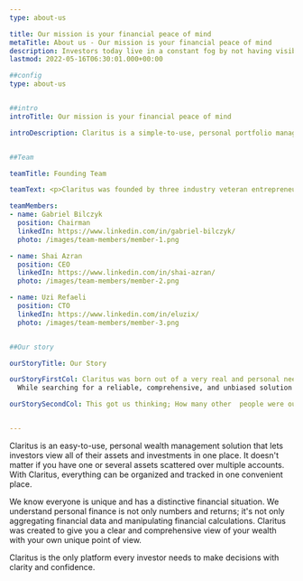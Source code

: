 ```yaml
---
type: about-us

title: Our mission is your financial peace of mind
metaTitle: About us - Our mission is your financial peace of mind
description: Investors today live in a constant fog by not having visibility of their entire wealth. Claritus combines past insights and today's portfolio, so investors are always in the know.
lastmod: 2022-05-16T06:30:01.000+00:00

##config
type: about-us


##intro
introTitle: Our mission is your financial peace of mind

introDescription: Claritus is a simple-to-use, personal portfolio management solution.


##Team

teamTitle: Founding Team

teamText: <p>Claritus was founded by three industry veteran entrepreneurs, each with over 20 years of experience. Gabriel co-founded Israel's first unicorn company, Conduit. Uzi and Shai founded four companies together, one of which is Pheed, which was sold in 2014.</p><p>Claritus was founded in response to a real need, a personal need that became a passion,and formed  a great comprehensive service.</p>

teamMembers:
- name: Gabriel Bilczyk
  position: Chairman
  linkedIn: https://www.linkedin.com/in/gabriel-bilczyk/
  photo: /images/team-members/member-1.png

- name: Shai Azran
  position: CEO
  linkedIn: https://www.linkedin.com/in/shai-azran/
  photo: /images/team-members/member-2.png

- name: Uzi Refaeli
  position: CTO
  linkedIn: https://www.linkedin.com/in/eluzix/
  photo: /images/team-members/member-3.png


##Our story

ourStoryTitle: Our Story

ourStoryFirstCol: Claritus was born out of a very real and personal need. Our previous careers have allowed us to achieve financial freedom. We all learned that managing wealth is extremely challenging, there is so much to consider, and it takes a lot of time and expertise.<br/><br/>
  While searching for a reliable, comprehensive, and unbiased solution that would allow us to easily view, analyze, and grow our wealth, we soon realized that none of the options available have what it takes.<br/><br/>

ourStorySecondCol: This got us thinking; How many other  people were out there facing the same challenges we were facing? Together, we decided that it was up to us to come up with a viable solution to simply keep track of our wealth.<br/><br/> <strong>That was the birth of Claritus.</strong>


---
```


Claritus is an easy-to-use, personal wealth management solution that lets investors view all of their assets and investments in one place.
It doesn't matter if you have one or several assets scattered over multiple accounts. With Claritus, everything can be organized and tracked in one convenient place.

We know everyone is unique and has a distinctive financial situation. We understand personal finance is not only numbers and returns; it's not only aggregating financial data and manipulating financial calculations. Claritus was created to give you a clear and comprehensive view of your wealth with your own unique point of view.

Claritus is the only platform every investor needs to make decisions with clarity and confidence.
 